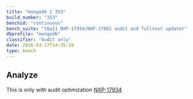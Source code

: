 ```yaml
---
title: "mongodb 2 353"
build_number: "353"
benchid: "continuous"
bench_suite: "16w11 NXP-17934/NXP-17862 audit and fulltext updater"
dbprofile: "mongodb"
classifier: "Audit only"
date: 2016-03-17T14:35:19
type: bench
---
```

## Analyze
This is only with audit optimization [NXP-17934](https://jira.nuxeo.com/browse/NXP-17934)